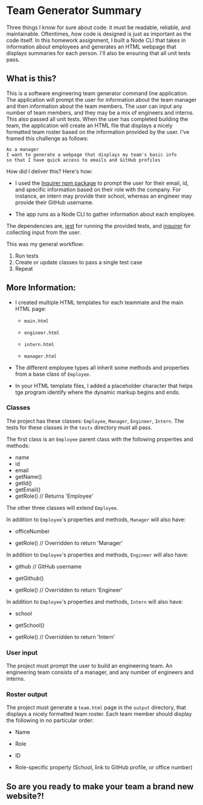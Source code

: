 # Team Generator Summary

Three things I know for sure about code: it must be readable, reliable, and maintainable. Oftentimes, *how* code is designed is just as important as the code itself. In this homework assignment, I built a Node CLI that takes in information about employees and generates an HTML webpage that displays summaries for each person. I'll also be ensuring that all unit tests pass.


## What is this?
This is a software engineering team generator command line application. The application will prompt the user for information about the team manager and then information about the team members. The user can input any number of team members, and they may be a mix of engineers and interns. This also passed all unit tests. When the user has completed building the team, the application will create an HTML file that displays a nicely formatted team roster based on the information provided by the user. I've framed this challenge as follows:

```
As a manager
I want to generate a webpage that displays my team's basic info
so that I have quick access to emails and GitHub profiles
```

How did I deliver this? Here's how:

* I used the [Inquirer npm package](https://github.com/SBoudrias/Inquirer.js/) to prompt the user for their email, id, and specific information based on their role with the company. For instance, an intern may provide their school, whereas an engineer may provide their GitHub username.

* The app runs as a Node CLI to gather information about each employee.

The dependencies are, [jest](https://jestjs.io/) for running the provided tests, and [inquirer](https://www.npmjs.com/package/inquirer) for collecting input from the user.

This was my general workflow:

1. Run tests
2. Create or update classes to pass a single test case
3. Repeat

## More Information:
* I created multiple HTML templates for each teammate and the main HTML page:

  * `main.html`

  * `engineer.html`
  
  * `intern.html`
  
  * `manager.html`

* The different employee types  all inherit some methods and properties from a base class of `Employee`.

* In your HTML template files, I added a placeholder character that helps tge program identify where the dynamic markup begins and ends.

### Classes
The project has these classes: `Employee`, `Manager`, `Engineer`,
`Intern`. The tests for these classes in the `tests` directory must all pass.

The first class is an `Employee` parent class with the following properties and
methods:

  * name
  * id
  * email
  * getName()
  * getId()
  * getEmail()
  * getRole() // Returns 'Employee'

The other three classes will extend `Employee`. 

In addition to `Employee`'s properties and methods, `Manager` will also have:

  * officeNumber

  * getRole() // Overridden to return 'Manager'

In addition to `Employee`'s properties and methods, `Engineer` will also have:

  * github  // GitHub username

  * getGithub()

  * getRole() // Overridden to return 'Engineer'

In addition to `Employee`'s properties and methods, `Intern` will also have:

  * school 

  * getSchool()

  * getRole() // Overridden to return 'Intern'

### User input

The project must prompt the user to build an engineering team. An engineering
team consists of a manager, and any number of engineers and interns.

### Roster output

The project must generate a `team.html` page in the `output` directory, that displays a nicely formatted team roster. Each team member should display the following in no particular order:

  * Name

  * Role

  * ID

  * Role-specific property (School, link to GitHub profile, or office number)
  
  ## So are you ready to make your team a brand new website?!
